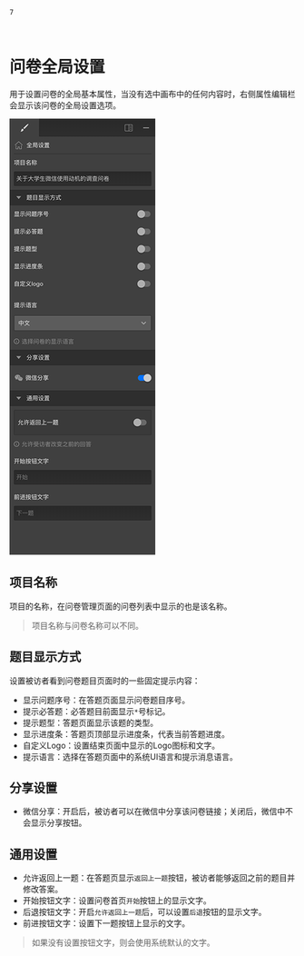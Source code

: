 ```index
7
```
```tag

```
```summary

```
# 问卷全局设置

用于设置问卷的全局基本属性，当没有选中画布中的任何内容时，右侧属性编辑栏会显示该问卷的全局设置选项。

<img src='../../assets/snapshots/node-setting/global-setting/global-setting.png'>

## 项目名称
项目的名称，在问卷管理页面的问卷列表中显示的也是该名称。
> 项目名称与问卷名称可以不同。

## 题目显示方式
设置被访者看到问卷题目页面时的一些固定提示内容：
+ 显示问题序号：在答题页面显示问卷题目序号。
+ 提示必答题：必答题目前面显示`*`号标记。
+ 提示题型：答题页面显示该题的类型。
+ 显示进度条：答题页顶部显示进度条，代表当前答题进度。
+ 自定义Logo：设置结束页面中显示的Logo图标和文字。
+ 提示语言：选择在答题页面中的系统UI语言和提示消息语言。

## 分享设置
+ 微信分享：开启后，被访者可以在微信中分享该问卷链接；关闭后，微信中不会显示分享按钮。

## 通用设置
+ 允许返回上一题：在答题页显示`返回上一题`按钮，被访者能够返回之前的题目并修改答案。
+ 开始按钮文字：设置问卷首页`开始`按钮上的显示文字。
+ 后退按钮文字：开启`允许返回上一题`后，可以设置`后退`按钮的显示文字。
+ 前进按钮文字：设置下一题按钮上显示的文字。

> 如果没有设置按钮文字，则会使用系统默认的文字。






